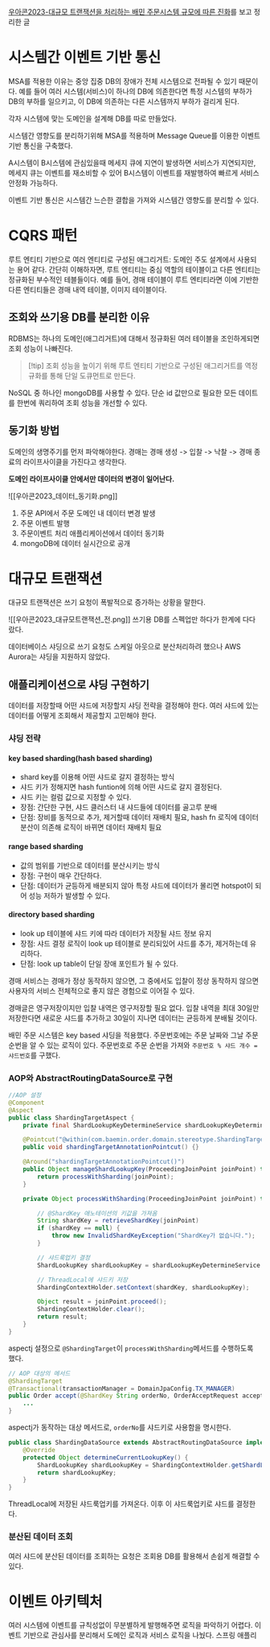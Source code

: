 [우아콘2023-대규모 트랜잭션을 처리하는 배민 주문시스템 규모에 따른 진화](https://www.youtube.com/watch?v=704qQs6KoUk)를 보고 정리한 글

# 시스템간 이벤트 기반 통신
MSA를 적용한 이유는 중앙 집중 DB의 장애가 전체 시스템으로 전파될 수 있기 때문이다.
예를 들어 여러 시스템(서비스)이 하나의 DB에 의존한다면 특정 시스템의 부하가 DB의 부하를 일으키고, 이 DB에 의존하는 다른 시스템까지 부하가 걸리게 된다.

각자 시스템에 맞는 도메인을 설계해 DB를 따로 만들었다.

시스템간 영향도를 분리하기위해 MSA를 적용하며 Message Queue를 이용한 이벤트 기반 통신을 구축했다.

A시스템이 B시스템에 관심있을때 메세지 큐에 지연이 발생하면 서비스가 지연되지만, 
메세지 큐는 이벤트를 재소비할 수 있어 B시스템이 이벤트를 재발행하여 빠르게 서비스 안정화 가능하다.

이벤트 기반 통신은 시스템간 느슨한 결합을 가져와 시스템간 영향도를 분리할 수 있다.

# CQRS 패턴
루트 엔티티 기반으로 여러 엔티티로 구성된 애그리거트: 도메인 주도 설계에서 사용되는 용어 같다.
간단히 이해하자면, 루트 엔티티는 중심 역할의 테이블이고 다른 엔티티는 정규화된 부수적인 테블들이다.
예를 들어, 경매 테이블이 루트 엔티티라면 이에 기반한 다른 엔티티들은 경매 내역 테이블, 이미지 테이블이다.
## 조회와 쓰기용 DB를 분리한 이유
RDBMS는 하나의 도메인(애그리거트)에 대해서 정규화된 여러 테이블을 조인하게되면 조회 성능이 나빠진다.

 > [!tip] 조회 성능을 높이기 위해 루트 엔티티 기반으로 구성된 애그리거트를 역정규화를 통해 단일 도큐먼트로 만든다.
 
 NoSQL 중 하나인 mongoDB를 사용할 수 있다.
 단순 id 값만으로 필요한 모든 데이트를 한번에 쿼리하여 조회 성능을 개선할 수 있다.
## 동기화 방법
도메인의 생명주기를 먼저 파악해야한다.
경매는 경매 생성 -> 입찰 -> 낙찰 -> 경매 종료의 라이프사이클을 가진다고 생각한다.

**도메인 라이프사이클 안에서만 데이터의 변경이 일어난다.**

![[우아콘2023_데이터_동기화.png]]
1. 주문 API에서 주문 도메인 내 데이터 변경 발생
2. 주문 이벤트 발행
3. 주문이벤트 처리 애플리케이션에서 데이터 동기화
4. mongoDB에 데이터 실시간으로 공개
# 대규모 트랜잭션
대규모 트랜잭션은 쓰기 요청이 폭발적으로 증가하는 상황을 말한다.

![[우아콘2023_대규모트랜잭션_전.png]]
쓰기용 DB를 스펙업만 하다가 한계에 다다랐다.

데이터베이스 샤딩으로 쓰기 요청도 스케일 아웃으로 분산처리하려 했으나 AWS  Aurora는 샤딩을 지원하지 않았다.
## 애플리케이션으로 샤딩 구현하기
데이터를 저장할때 어떤 샤드에 저장할지 샤딩 전략을 결정해야 한다.
여러 샤드에 있는 데이터를 어떻게 조회해서 제공할지 고민해야 한다.
### 샤딩 전략
#### key based sharding(hash based sharding)
- shard key를 이용해 어떤 샤드로 갈지 결정하는 방식
- 샤드 키가 정해지면 hash funtion에 의해 어떤 샤드로 갈지 결정된다.
- 샤드 키는 컬럼 값으로 지정할 수 있다.
- 장점: 간단한 구현, 샤드 클러스터 내 샤드들에 데이터를 골고루 분배
- 단점: 장비를 동적으로 추가, 제거할때 데이터 재배치 필요, hash fn 로직에 데이터 분산이 의존해 로직이 바뀌면 데이터 재배치 필요
#### range based sharding 
- 값의 범위를 기반으로 데이터를 분산시키는 방식
- 장점: 구현이 매우 간단하다.
- 단점: 데이터가 균등하게 배분되지 않아 특정 샤드에 데이터가 몰리면 hotspot이 되어 성능 저하가 발생할 수 있다.
#### directory based sharding
- look up 테이블에 샤드 키에 따라 데이터가 저장될 샤드 정보 유지
- 장점: 샤드 결정 로직이 look up 테이블로 분리되있어 샤드를 추가, 제거하는데 유리하다.
- 단점: look up table이 단일 장애 포인트가 될 수 있다.

경매 서비스는 경매가 정상 동작하지 않으면, 그 중에서도 입찰이 정상 동작하지 않으면 사용자의 서비스 전체적으로 좋지 않은 경험으로 이어질 수 있다.

경매글은 영구저장이지만 입찰 내역은 영구저장할 필요 없다.
입찰 내역을 최대 30일만 저장한다면 새로운 샤드를 추가하고 30일이 지나면 데이터는 균등하게 분배될 것이다.

배민 주문 시스템은 key based 샤딩을 적용했다.
주문번호에는 주문 날짜와 그날 주문 순번을 알 수 있는 로직이 있다.
주문번호로 주문 순번을 가져와 `주문번호 % 샤드 개수 = 샤드번호`를 구했다.
### AOP와 AbstractRoutingDataSource로 구현
```java
//AOP 설정
@Component
@Aspect
public class ShardingTargetAspect {
	private final ShardLookupKeyDetermineService shardLookupKeyDetermineService;

	@Pointcut("@within(com.baemin.order.domain.stereotype.ShardingTarget)")
	public void shardingTargetAnnotationPointcut() {}

	@Around("shardingTargetAnnotationPointcut()")
	public Object manageShardLookupKey(ProceedingJoinPoint joinPoint) throws Throwable {
		return processWithSharding(joinPoint);
	}

	private Object processWithSharding(ProceedingJoinPoint joinPoint) throws Throwable {

		// @ShardKey 애노테이션의 키값을 가져옴
		String shardKey = retrieveShardKey(joinPoint)
		if (shardKey == null) {
			throw new InvalidShardKeyException("ShardKey가 없습니다.");
		}

		// 샤드룩업키 결정
		ShardLookupKey shardLookupKey = shardLookupKeyDetermineService.determine(shardKey);

		// ThreadLocal에 샤드키 저장
		ShardingContextHolder.setContext(shardKey, shardLookupKey);

		Object result = joinPoint.proceed();
		ShardingContextHolder.clear();
		return result;
	}
}
```
aspectj 설정으로 `@ShardingTarget`이 `processWithSharding`메서드를 수행하도록 했다.

```java
// AOP 대상의 메서드
@ShardingTarget
@Transactional(transactionManager = DomainJpaConfig.TX_MANAGER)
public Order accept(@ShardKey String orderNo, OrderAcceptRequest acceptRequest) {
	...
}
```
aspectj가 동작하는 대상 메서드로, `orderNo`를 샤드키로 사용함을 명시한다.

```java
public class ShardingDataSource extends AbstractRoutingDataSource implements Closeable {
	@Override
	protected Object determineCurrentLookupKey() {
		ShardLookupKey shardLookupKey = ShardingContextHolder.getShardLookupKey();
		return shardLookupKey;
	}
}
```
ThreadLocal에 저장된 샤드룩업키를 가져온다.
이후 이 샤드룩업키로 샤드를 결정한다.

### 분산된 데이터 조회
여러 샤드에 분산된 데이터를 조회하는 요청은 조회용 DB를 활용해서 손쉽게 해결할 수 있다.
# 이벤트 아키텍처
여러 시스템에 이벤트를 규칙성없이 무분별하게 발행해주면 로직을 파악하기 어렵다.
이벤트 기반으로 관심사를 분리해서 도메인 로직과 서비스 로직을 나눴다.
스프링 애플리